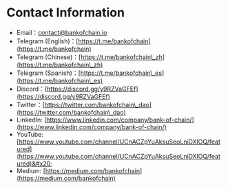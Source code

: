 # Contact Information

* Email：[contact@bankofchain.io](mailto:contact@bankofchain.io)
* Telegram (English)：[https://t.me/bankofchain](https://t.me/bankofchain)
* Telegram (Chinese)：[https://t.me/bankofchain\_zh](https://t.me/bankofchain\_zh)
* Telegram (Spanish)：[https://t.me/bankofchain\_es](https://t.me/bankofchain\_es)
* Discord：[https://discord.gg/y9RZVaGFEf](https://discord.gg/y9RZVaGFEf)
* Twitter：[https://twitter.com/bankofchain\_dao](https://twitter.com/bankofchain\_dao)
* LinkedIn: [https://www.linkedin.com/company/bank-of-chain/](https://www.linkedin.com/company/bank-of-chain/)
* YouTube: [https://www.youtube.com/channel/UCnACZpYuAksuSeoLniDXlOQ/featured](https://www.youtube.com/channel/UCnACZpYuAksuSeoLniDXlOQ/featured)&#x20;
* Medium: [https://medium.com/bankofchain](https://medium.com/bankofchain)
